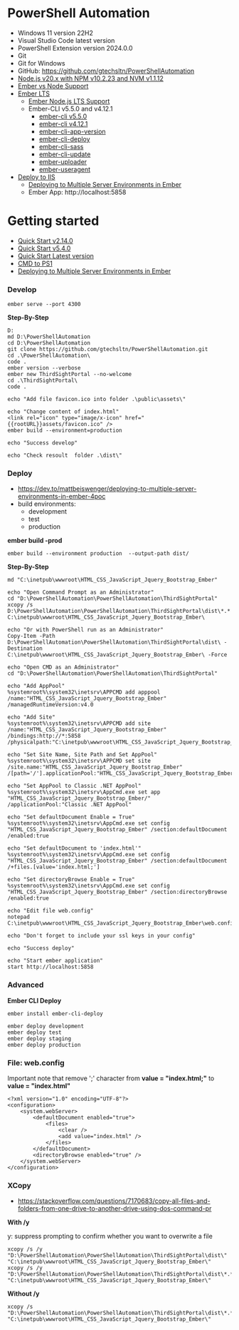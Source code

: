 # PowerShell Automation
+ Windows 11 version 22H2
+ Visual Studio Code latest version
+ PowerShell Extension version 2024.0.0
+ Git
+ Git for Windows
+ GitHub: https://github.com/gtechsltn/PowerShellAutomation
+ [Node.js v20.x with NPM v10.2.23 and NVM v1.1.12](https://betterprogramming.pub/how-to-use-nvm-to-manage-node-js-20-and-npm-9-5effff2deba9)
+ [Ember vs Node Support](https://git.io/v7S5n)
+ [Ember LTS](https://emberjs.com/releases/lts/)    
    + [Ember Node.js LTS Support](https://blog.emberjs.com/ember-node-lts-support/)
    + Ember-CLI v5.5.0 and v4.12.1
        + [ember-cli v5.5.0](https://www.npmjs.com/package/ember-cli/v/5.5.0)
        + [ember-cli v4.12.1](https://www.npmjs.com/package/ember-cli/v/4.12.1)
        + [ember-cli-app-version](https://www.npmjs.com/package/ember-cli-app-version/v/6.0.1)
        + [ember-cli-deploy](https://www.npmjs.com/package/ember-cli-deploy/v/2.0.0)
        + [ember-cli-sass](https://www.npmjs.com/package/ember-cli-sass/v/11.0.1)        
        + [ember-cli-update](https://www.npmjs.com/package/ember-cli-update/v/2.0.1)        
        + [ember-uploader](https://www.npmjs.com/package/ember-uploader/v/2.0.0)
        + [ember-useragent](https://www.npmjs.com/package/ember-useragent/v/0.12.0)
+ [Deploy to IIS](https://cli.emberjs.com/release/basic-use/deploying/)
    + [Deploying to Multiple Server Environments in Ember](https://dev.to/mattbeiswenger/deploying-to-multiple-server-environments-in-ember-4poc)
    + Ember App: http://localhost:5858

# Getting started
+ [Quick Start v2.14.0](https://guides.emberjs.com/v2.14.0/getting-started/quick-start/)
+ [Quick Start v5.4.0](https://guides.emberjs.com/v5.4.0/getting-started/quick-start/)
+ [Quick Start Latest version](https://guides.emberjs.com/release/getting-started/quick-start/)
+ [CMD to PS1](https://www.meziantou.net/convert-cmd-script-to-powershell.htm)
+ [Deploying to Multiple Server Environments in Ember](https://dev.to/mattbeiswenger/deploying-to-multiple-server-environments-in-ember-4poc)

### Develop

```
ember serve --port 4300
```

**Step-By-Step**

```
D:
md D:\PowerShellAutomation
cd D:\PowerShellAutomation
git clone https://github.com/gtechsltn/PowerShellAutomation.git
cd .\PowerShellAutomation\
code .
ember version --verbose
ember new ThirdSightPortal --no-welcome
cd .\ThirdSightPortal\
code .

echo "Add file favicon.ico into folder .\public\assets\"

echo "Change content of index.html"
<link rel="icon" type="image/x-icon" href="{{rootURL}}assets/favicon.ico" />
ember build --environment=production

echo "Success develop"

echo "Check resoult  folder .\dist\"
```

### Deploy

+ https://dev.to/mattbeiswenger/deploying-to-multiple-server-environments-in-ember-4poc
+ build environments:
    + development
    + test
    + production

**ember build -prod**

```
ember build --environment production  --output-path dist/
```

**Step-By-Step**

```
md "C:\inetpub\wwwroot\HTML_CSS_JavaScript_Jquery_Bootstrap_Ember"

echo "Open Command Prompt as an Administrator"
cd "D:\PowerShellAutomation\PowerShellAutomation\ThirdSightPortal"
xcopy /s D:\PowerShellAutomation\PowerShellAutomation\ThirdSightPortal\dist\*.* C:\inetpub\wwwroot\HTML_CSS_JavaScript_Jquery_Bootstrap_Ember\

echo "Or with PowerShell run as an Administrator"
Copy-Item -Path D:\PowerShellAutomation\PowerShellAutomation\ThirdSightPortal\dist\ -Destination C:\inetpub\wwwroot\HTML_CSS_JavaScript_Jquery_Bootstrap_Ember\ -Force

echo "Open CMD as an Administrator"
cd "D:\PowerShellAutomation\PowerShellAutomation\ThirdSightPortal"

echo "Add AppPool"
%systemroot%\system32\inetsrv\APPCMD add apppool /name:"HTML_CSS_JavaScript_Jquery_Bootstrap_Ember" /managedRuntimeVersion:v4.0

echo "Add Site"
%systemroot%\system32\inetsrv\APPCMD add site /name:"HTML_CSS_JavaScript_Jquery_Bootstrap_Ember" /bindings:http://*:5858 /physicalpath:"C:\inetpub\wwwroot\HTML_CSS_JavaScript_Jquery_Bootstrap_Ember"

echo "Set Site Name, Site Path and Set AppPool"
%systemroot%\system32\inetsrv\APPCMD set site /site.name:"HTML_CSS_JavaScript_Jquery_Bootstrap_Ember" /[path='/'].applicationPool:"HTML_CSS_JavaScript_Jquery_Bootstrap_Ember"

echo "Set AppPool to Classic .NET AppPool"
%systemroot%\system32\inetsrv\AppCmd.exe set app "HTML_CSS_JavaScript_Jquery_Bootstrap_Ember/" /applicationPool:"Classic .NET AppPool"

echo "Set defaultDocument Enable = True"
%systemroot%\system32\inetsrv\AppCmd.exe set config "HTML_CSS_JavaScript_Jquery_Bootstrap_Ember" /section:defaultDocument /enabled:true

echo "Set defaultDocument to 'index.html'"
%systemroot%\system32\inetsrv\AppCmd.exe set config "HTML_CSS_JavaScript_Jquery_Bootstrap_Ember" /section:defaultDocument /+files.[value='index.html;']

echo "Set directoryBrowse Enable = True"
%systemroot%\system32\inetsrv\AppCmd.exe set config "HTML_CSS_JavaScript_Jquery_Bootstrap_Ember" /section:directoryBrowse /enabled:true

echo "Edit file web.config"
notepad C:\inetpub\wwwroot\HTML_CSS_JavaScript_Jquery_Bootstrap_Ember\web.config

echo "Don't forget to include your ssl keys in your config"

echo "Success deploy"

echo "Start ember application"
start http://localhost:5858
```

### Advanced

**Ember CLI Deploy**

```
ember install ember-cli-deploy

ember deploy development
ember deploy test
ember deploy staging
ember deploy production
```

### File: web.config

Important note that remove ';' character from **value = "index.html;"** to **value = "index.html"**

```
<?xml version="1.0" encoding="UTF-8"?>
<configuration>
    <system.webServer>
        <defaultDocument enabled="true">
            <files>
                <clear />
                <add value="index.html" />
            </files>
        </defaultDocument>
        <directoryBrowse enabled="true" />
    </system.webServer>
</configuration>
```

### XCopy
+ https://stackoverflow.com/questions/7170683/copy-all-files-and-folders-from-one-drive-to-another-drive-using-dos-command-pr

**With /y**

y: suppress prompting to confirm whether you want to overwrite a file

```
xcopy /s /y "D:\PowerShellAutomation\PowerShellAutomation\ThirdSightPortal\dist\" "C:\inetpub\wwwroot\HTML_CSS_JavaScript_Jquery_Bootstrap_Ember\"
xcopy /s /y "D:\PowerShellAutomation\PowerShellAutomation\ThirdSightPortal\dist\*.*" "C:\inetpub\wwwroot\HTML_CSS_JavaScript_Jquery_Bootstrap_Ember\"
```

**Without /y**

```
xcopy /s "D:\PowerShellAutomation\PowerShellAutomation\ThirdSightPortal\dist\*.*" "C:\inetpub\wwwroot\HTML_CSS_JavaScript_Jquery_Bootstrap_Ember\"
```
